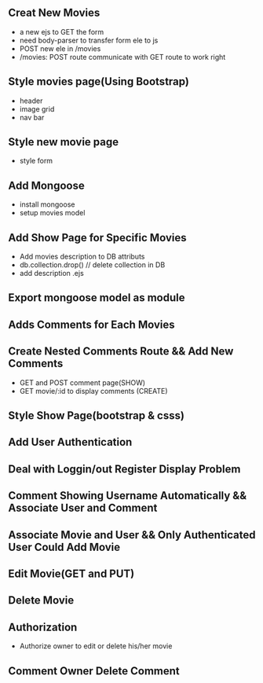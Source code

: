## Creat New Movies
* a new ejs to GET the form
* need body-parser to transfer form ele to js
* POST new ele in /movies
* /movies: POST route communicate with GET route to work right

## Style movies page(Using Bootstrap)
* header
* image grid
* nav bar

## Style new movie page
* style form

## Add Mongoose
* install mongoose
* setup movies model

## Add Show Page for Specific Movies
* Add movies description to DB attributs
* db.collection.drop() // delete collection in DB
* add description .ejs 

## Export mongoose model as module

## Adds Comments for Each Movies

## Create Nested Comments Route && Add New Comments
* GET and POST comment page(SHOW)
* GET movie/:id to display comments (CREATE)

## Style Show Page(bootstrap & csss)

## Add User Authentication

## Deal with Loggin/out Register Display Problem

## Comment Showing Username Automatically && Associate User and Comment

## Associate Movie and User && Only Authenticated User Could Add Movie

## Edit Movie(GET and PUT)

## Delete Movie

## Authorization
* Authorize owner to edit or delete his/her movie

## Comment Owner Delete Comment
